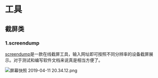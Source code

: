 # 工具

## 截屏类

### 1.screendump

[screendump](https://screendump.techulus.com)是一款在线截屏工具，输入网址即可按照不同分辨率的设备截屏展示。对于测试和编写软件文档来说真是相当方便了。

![屏幕快照 2019-04-11 20.34.12.png](https://i.loli.net/2019/04/11/5caf346d37941.png)
